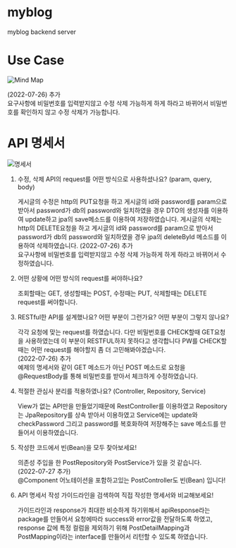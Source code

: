 # myblog
myblog backend server

# Use Case

![Mind Map](https://user-images.githubusercontent.com/104721095/180597197-bfdbe91a-b5c3-4365-b2b5-43594bae9b1f.jpg)

(2022-07-26) 추가  
요구사항에 비밀번호를 입력받지않고 수정 삭제 가능하게 하게 하라고 바뀌어서 비밀번호를 확인하지 않고 수정 삭제가 가능합니다.
 

# API 명세서

![명세서](https://user-images.githubusercontent.com/104721095/180922675-16d605db-58ae-431b-a56d-45745e9e3593.png)

1. 수정, 삭제 API의 request를 어떤 방식으로 사용하셨나요? (param, query, body)  

    게시글의 수정은 http의 PUT요청을 하고 게시글의 id와 password를 param으로 받아서 password가 db의 password와 일치하였을 경우 
    DTO의 생성자를 이용하여 update하고 jpa의 save메소드를 이용하여 저장하였습니다.
    게시글의 삭제는 http의 DELETE요청을 하고 게시글의 id와 password를 param으로 받아서 password가 db의 password와 일치하였을 경우
    jpa의 deleteById 메소드를 이용하여 삭제하였습니다.
    (2022-07-26) 추가  
    요구사항에 비밀번호를 입력받지않고 수정 삭제 가능하게 하게 하라고 바뀌어서 수정하였습니다.
  
2. 어떤 상황에 어떤 방식의 request를 써야하나요?


    조회할때는 GET, 생성할때는 POST, 수정때는 PUT, 삭제할때는 DELETE request를 써야합니다.    
  
3. RESTful한 API를 설계했나요? 어떤 부분이 그런가요? 어떤 부분이 그렇지 않나요?


    각각 요청에 맞는 request를 하였습니다. 다만 비밀번호를 CHECK할때 GET요청을 사용하였는데 이 부분이 RESTFUL하지
    못하다고 생각합니다 PW를 CHECK할때는 어떤 request를 해야할지 좀 더 고민해봐야겠습니다.\
    (2022-07-26) 추가  
    예제의 명세서와 같이 GET 메소드가 아닌 POST 메소드로 요청을 @RequestBody를 통해 비밀번호를 받아서 체크하게 수정하였습니다.
  
4. 적절한 관심사 분리를 적용하였나요? (Controller, Repository, Service)  


    View가 없는 API만을 만들었기때문에 RestController를 이용하였고 Repository는 JpaRepository를 상속 받아서 이용하였고 Service에는 update와 checkPassword
    그리고 password를 복호화하여 저장해주는 save 메소드를 만들어서 이용하였습니다.   
  
5. 작성한 코드에서 빈(Bean)을 모두 찾아보세요!

    의존성 주입을 한 PostRepository와 PostService가 있을 것 같습니다.  
    (2022-07-27 추가)  
    @Component 어노테이션을 포함하고있는 PostController도 빈(Bean) 입니다!
  
  
6. API 명세서 작성 가이드라인을 검색하여 직접 작성한 명세서와 비교해보세요!  

    가이드라인과 response가 최대한 비슷하게 하기위해서 apiResponse라는 package를 만들어서 요청에따라 success와 error값을 전달하도록 하였고, response 값에 특정
    컬럼을 제외하기 위해 PostDetailMapping과 PostMapping이라는 interface를 만들어서 리턴할 수 있도록 하였습니다.

